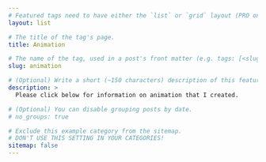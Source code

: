 ```yaml
---
# Featured tags need to have either the `list` or `grid` layout (PRO only).
layout: list

# The title of the tag's page.
title: Animation

# The name of the tag, used in a post's front matter (e.g. tags: [<slug>]).
slug: animation

# (Optional) Write a short (~150 characters) description of this featured tag.
description: >
  Please click below for information on animation that I created.

# (Optional) You can disable grouping posts by date.
# no_groups: true

# Exclude this example category from the sitemap.
# DON'T USE THIS SETTING IN YOUR CATEGORIES!
sitemap: false
---
```

